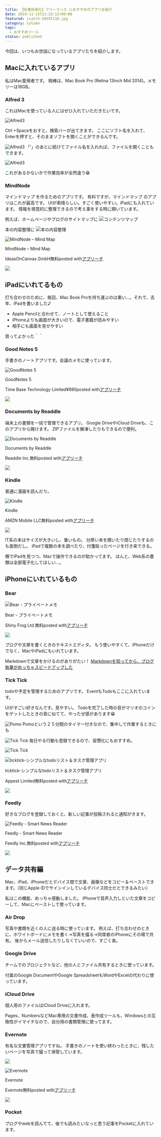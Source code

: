 ```yaml
---
title: 【仕事効率化】フリーランス におすすめのアプリを紹介
date: 2019-11-15T21:23:11+09:00
featured: icatch-20191116.jpg
category: Column
tags:
  - おすすめツール
status: published
---
```


今回は、いつもお世話になっているアプリたちを紹介します。

## Macに入れているアプリ

私はMac愛用者です。
相棒は、Mac Book Pro (Retina 13inch Mid 2014)。メモリーは16GB。

### Alfred 3

これはMacを使っている人にはぜひ入れていただきたいです。

![Alfred3](ss_alfred_01_20191115.jpg)

Ctrl +Spaceをおすと、検索バーが出てきます。
ここにソフト名を入れて、Enterを押すと、そのままソフトを開くことができるんです。

![Alfred3](ss_alfred_02_20191115.jpg)  「’」のあとに続けてファイル名を入れれば、ファイルを開くこともできます。

![Alfred3](ss_alfred_03_20191115.jpg)

これがあるかないかで作業効率が全然違う😁

### MindNode

マインドマップ を作るためのアプリです。
有料ですが、マインドマップ のアプリはこれが最高です。
UIが素晴らしい。すごく使いやすい。iPadにも入れています。
情報を視覚的に整理できるので考え事をする時に開いています。

例えば、ホームページやブログのサイトマップに
![コンテンツマップ](SS-sitemap-01.jpg)

本の内容整理に
![本の内容整理](ss_mindnode_20191115.jpg)
<div class="appreach"><img src="https://is1-ssl.mzstatic.com/image/thumb/Purple113/v4/ee/e1/04/eee104b6-f020-4c55-133f-5c8faf676b4d/source/512x512bb.jpg" alt="MindNode – Mind Map" class="appreach__icon"><div class="appreach__detail"><p class="appreach__name">MindNode – Mind Map</p><p class="appreach__info"><span class="appreach__developper">IdeasOnCanvas GmbH</span><span class="appreach__price">無料</span><span class="appreach__posted">posted with<a href="https://mama-hack.com/app-reach/" title="アプリーチ" target="_blank" rel="nofollow">アプリーチ</a></span></p></div><div class="appreach__links"><a href="https://apps.apple.com/jp/app/mindnode-mind-map/id1218718027?uo=4" target="_blank" rel="nofollow" class="appreach__aslink"><img src="https://nabettu.github.io/appreach/img/itune_ja.svg"></a></div></div>

## iPadにいれてるもの

打ち合わせのために、毎回、Mac Book Proを持ち運ぶのは重い…。それで、去年、iPadを書いました♪

* Apple Pencilと合わせて、ノートとして使えること
* iPhoneよりも画面が大きいので、電子書籍が読みやすい
* 相手にも画面を見せやすい

買ってよかった＾＾

### Good Notes 5

手書きのノートアプリです。会議のメモに使っています。

<div class="appreach"><img src="https://is4-ssl.mzstatic.com/image/thumb/Purple123/v4/8e/db/d0/8edbd0ad-ed48-22d0-edd6-be49c3375bb2/source/512x512bb.jpg" alt="GoodNotes 5" class="appreach__icon"><div class="appreach__detail"><p class="appreach__name">GoodNotes 5</p><p class="appreach__info"><span class="appreach__developper">Time Base Technology Limited</span><span class="appreach__price">¥980</span><span class="appreach__posted">posted with<a href="https://mama-hack.com/app-reach/" title="アプリーチ" target="_blank" rel="nofollow">アプリーチ</a></span></p></div><div class="appreach__links"><a href="https://apps.apple.com/jp/app/goodnotes-5/id1444383602?uo=4" target="_blank" rel="nofollow" class="appreach__aslink"><img src="https://nabettu.github.io/appreach/img/itune_ja.svg"></a></div></div>

### Documents by Readdle

端末上の書類を一括で管理できるアプリ。
Google DriveやiCloud Driveも、このアプリから開けます。
ZIPファイルを解凍したりもできるので便利。

<div class="appreach"><img src="https://is5-ssl.mzstatic.com/image/thumb/Purple123/v4/ad/70/ac/ad70acc5-a606-7b3b-94ac-620834f95f2f/source/512x512bb.jpg" alt="Documents by Readdle" class="appreach__icon"><div class="appreach__detail"><p class="appreach__name">Documents by Readdle</p><p class="appreach__info"><span class="appreach__developper">Readdle Inc.</span><span class="appreach__price">無料</span><span class="appreach__posted">posted with<a href="https://mama-hack.com/app-reach/" title="アプリーチ" target="_blank" rel="nofollow">アプリーチ</a></span></p></div><div class="appreach__links"><a href="https://apps.apple.com/jp/app/documents-by-readdle/id364901807?uo=4" target="_blank" rel="nofollow" class="appreach__aslink"><img src="https://nabettu.github.io/appreach/img/itune_ja.svg"></a></div></div>


### Kindle

普通に漫画を読んだり。

<div class="appreach"><img src="https://is4-ssl.mzstatic.com/image/thumb/Purple113/v4/5d/ba/44/5dba44df-8ad7-8ed0-bef4-7f0c398d783a/source/512x512bb.jpg" alt="Kindle" class="appreach__icon"><div class="appreach__detail"><p class="appreach__name">Kindle</p><p class="appreach__info"><span class="appreach__developper">AMZN Mobile LLC</span><span class="appreach__price">無料</span><span class="appreach__posted">posted with<a href="https://mama-hack.com/app-reach/" title="アプリーチ" target="_blank" rel="nofollow">アプリーチ</a></span></p></div><div class="appreach__links"><a href="https://apps.apple.com/jp/app/kindle/id302584613?uo=4" target="_blank" rel="nofollow" class="appreach__aslink"><img src="https://nabettu.github.io/appreach/img/itune_ja.svg"></a></div></div>


IT系の本はサイズが大きいし、重いもの。
分厚い本を開いたり閉じたりするのも面倒だし。
iPadで複数の本を調べたり、付箋貼ったページを行き来できる。

横でiPadを見つつ、Macで操作できるのが助かってます。
ほんと、Web系の書類は全部電子化してほしい…。

## iPhoneにいれているもの

### Bear

<div class="appreach"><img src="https://is5-ssl.mzstatic.com/image/thumb/Purple123/v4/25/87/40/25874033-d5f1-0fc1-45ce-2c2c3a51cba1/source/512x512bb.jpg" alt="Bear - プライベートメモ" class="appreach__icon"><div class="appreach__detail"><p class="appreach__name">Bear - プライベートメモ</p><p class="appreach__info"><span class="appreach__developper">Shiny Frog Ltd.</span><span class="appreach__price">無料</span><span class="appreach__posted">posted with<a href="https://mama-hack.com/app-reach/" title="アプリーチ" target="_blank" rel="nofollow">アプリーチ</a></span></p></div><div class="appreach__links"><a href="https://apps.apple.com/jp/app/bear-%25E3%2583%2597%25E3%2583%25A9%25E3%2582%25A4%25E3%2583%2599%25E3%2583%25BC%25E3%2583%2588%25E3%2583%25A1%25E3%2583%25A2/id1016366447?uo=4" rel="nofollow" class="appreach__aslink" target="_blank"><img src="https://nabettu.github.io/appreach/img/itune_ja.svg"></a></div></div>

ブログや文章を書くときのテキストエディタ。
もう使いやすくて、iPhoneだけでなく、MacやiPadにもいれています。

Markdownで文章をかけるのがありがたい！
[Markdownを知ってから、ブログ執筆がめっちゃスピードアップした](/markdown/)

### Tick Tick

todoや予定を管理するためのアプリです。
EventもTodoもここに入れています。

UIがすごい好きなんです。見やすい。
Todoを完了した時の音がマリオのコインをゲットしたときの音に似てて、やったぜ感があります😁


![Pomo](ss_ticktick_20191115.jpg)
Pomoという２５分間のタイマー付きなので、集中して作業するときにも


![Tick Tick](ss_ticktick_pomo_20191115.jpg)
毎日やる行動も登録できるので、習慣化にもおすすめ。


![Tick Tick](ss_ticktick_habit_20191115-1.jpg)


<div class="appreach"><img src="https://is4-ssl.mzstatic.com/image/thumb/Purple114/v4/ad/80/3d/ad803dac-8cd5-5eed-f1f8-3c9ebce0d2f1/source/512x512bb.jpg" alt="ticktick-シンプルなtodoリスト＆タスク管理アプリ" class="appreach__icon"><div class="appreach__detail"><p class="appreach__name">ticktick-シンプルなtodoリスト＆タスク管理アプリ</p><p class="appreach__info"><span class="appreach__developper">Appest Limited</span><span class="appreach__price">無料</span><span class="appreach__posted">posted with<a href="https://mama-hack.com/app-reach/" title="アプリーチ" target="_blank" rel="nofollow">アプリーチ</a></span></p></div><div class="appreach__links"><a href="https://apps.apple.com/jp/app/ticktick-%25E3%2582%25B7%25E3%2583%25B3%25E3%2583%2597%25E3%2583%25AB%25E3%2581%25AAtodo%25E3%2583%25AA%25E3%2582%25B9%25E3%2583%2588-%25E3%2582%25BF%25E3%2582%25B9%25E3%2582%25AF%25E7%25AE%25A1%25E7%2590%2586%25E3%2582%25A2%25E3%2583%2597%25E3%2583%25AA/id626144601?uo=4" target="_blank" rel="nofollow" class="appreach__aslink"><img src="https://nabettu.github.io/appreach/img/itune_ja.svg"></a></div></div>

### Feedly

好きなブログを登録しておくと、新しい記事が投稿されると通知がきます。

<div class="appreach"><img src="https://is4-ssl.mzstatic.com/image/thumb/Purple114/v4/3e/ce/49/3ece4929-7e64-234f-241f-1b73e22748d7/source/512x512bb.jpg" alt="Feedly - Smart News Reader" class="appreach__icon" style=""><div class="appreach__detail" style=""><p class="appreach__name">Feedly - Smart News Reader</p><p class="appreach__info"><span class="appreach__developper">Feedly Inc.</span><span class="appreach__price">無料</span><span class="appreach__posted">posted with<a href="https://mama-hack.com/app-reach/" title="アプリーチ" target="_blank" rel="nofollow">アプリーチ</a></span></p></div><div class="appreach__links" style=""><a href="https://apps.apple.com/jp/app/feedly-smart-news-reader/id396069556?uo=4" target="_blank" rel="nofollow" class="appreach__aslink"><img src="https://nabettu.github.io/appreach/img/itune_ja.svg"></a></div></div>

## データ共有編

Mac、iPad、iPhoneだとデバイス間で文章、画像などをコピー＆ペーストできます。（同じApple IDでサインインしているデバイス同士だとできるみたい）

私はこの機能、めっちゃ感動しました。
iPhoneで音声入力しといた文章をコピーして、Macにペーストして使っています。

### Air Drop

写真や書類を近くの人に送る時に使っています。
例えば、打ち合わせのときに、ホワイトボードにメモを書く→写真を撮る→同席者のiPhoneにその場で共有。
後からメール送信したりしなくていいので、すごく楽。

### Google Drive

チームでのプロジェクトなど、他の人とファイル共有するときに使っています。

付属のGoogle DocumentやGoogle SpreadsheetもWordやExcelの代わりに使っています。

### iCloud Drive

個人用のファイルはiCloud Driveに入れます。

Pages、NumbersなどMac専用の文書作成、表作成ツールも、Windowsとの互換性がイマイチなので、自分用の書類管理に使ってます。

### Evernote

有名な文書管理アプリですね。
手書きのノートを使い終わったときに、残したいページを写真で撮って保管しています。

![](ss_evernote_20191115.jpg)

<div class="appreach"><img src="https://is4-ssl.mzstatic.com/image/thumb/Purple123/v4/85/c9/e8/85c9e806-0333-885a-31bc-4d70dae9d6e0/source/512x512bb.jpg" alt="Evernote" class="appreach__icon"><div class="appreach__detail"><p class="appreach__name">Evernote</p><p class="appreach__info"><span class="appreach__developper">Evernote</span><span class="appreach__price">無料</span><span class="appreach__posted">posted with<a href="https://mama-hack.com/app-reach/" title="アプリーチ" target="_blank" rel="nofollow">アプリーチ</a></span></p></div><div class="appreach__links"><a href="https://apps.apple.com/jp/app/evernote/id281796108?uo=4" target="_blank" rel="nofollow" class="appreach__aslink"><img src="https://nabettu.github.io/appreach/img/itune_ja.svg"></a></div></div>

### Pocket
ブログやwebを読んでて、後でも読みたいなっと思う記事をPocketに入れています。

